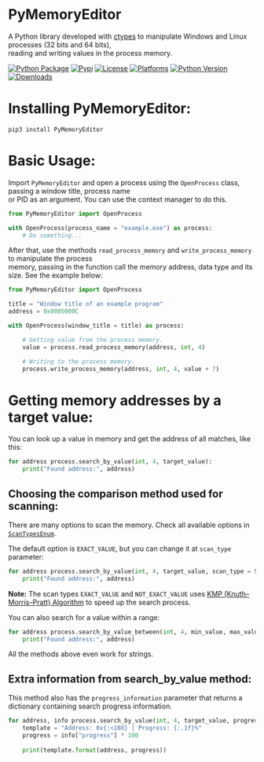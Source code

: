 # PyMemoryEditor

A Python library developed with [ctypes](https://docs.python.org/3/library/ctypes.html) to manipulate Windows and Linux processes (32 bits and 64 bits), <br>
reading and writing values in the process memory.

[![Python Package](https://github.com/JeanExtreme002/PyMemoryEditor/actions/workflows/python-package.yml/badge.svg)](https://github.com/JeanExtreme002/PyMemoryEditor/actions/workflows/python-package.yml)
[![Pypi](https://img.shields.io/pypi/v/PyMemoryEditor)](https://pypi.org/project/PyMemoryEditor/)
[![License](https://img.shields.io/pypi/l/PyMemoryEditor)](https://pypi.org/project/PyMemoryEditor/)
[![Platforms](https://img.shields.io/badge/platforms-Windows%20%7C%20Linux-8A2BE2)](https://pypi.org/project/PyMemoryEditor/)
[![Python Version](https://img.shields.io/badge/python-3.6%20%7C%20...%20%7C%203.10%20%7C%203.11-blue)](https://pypi.org/project/PyMemoryEditor/)
[![Downloads](https://static.pepy.tech/personalized-badge/pymemoryeditor?period=total&units=international_system&left_color=grey&right_color=orange&left_text=Downloads)](https://pypi.org/project/PyMemoryEditor/)

# Installing PyMemoryEditor:
```
pip3 install PyMemoryEditor
```

# Basic Usage:
Import `PyMemoryEditor` and open a process using the `OpenProcess` class, passing a window title, process name <br>
or PID as an argument. You can use the context manager to do this.
```py
from PyMemoryEditor import OpenProcess

with OpenProcess(process_name = "example.exe") as process:
    # Do something...
```

After that, use the methods `read_process_memory` and `write_process_memory` to manipulate the process <br>
memory, passing in the function call the memory address, data type and its size. See the example below:
```py
from PyMemoryEditor import OpenProcess

title = "Window title of an example program"
address = 0x0005000C

with OpenProcess(window_title = title) as process:

    # Getting value from the process memory.
    value = process.read_process_memory(address, int, 4)

    # Writing to the process memory.
    process.write_process_memory(address, int, 4, value + 7)
```

# Getting memory addresses by a target value:
You can look up a value in memory and get the address of all matches, like this:
```py
for address process.search_by_value(int, 4, target_value):
    print("Found address:", address)
```

## Choosing the comparison method used for scanning:
There are many options to scan the memory. Check all available options in [`ScanTypesEnum`](https://github.com/JeanExtreme002/PyMemoryEditor/blob/master/PyMemoryEditor/win32/enums/scan_types.py).

The default option is `EXACT_VALUE`, but you can change it at `scan_type` parameter:
```py
for address process.search_by_value(int, 4, target_value, scan_type = ScanTypesEnum.BIGGER_THAN):
    print("Found address:", address)
```

**Note:** The scan types `EXACT_VALUE` and `NOT_EXACT_VALUE` uses [KMP (Knuth–Morris–Pratt) Algorithm](https://en.wikipedia.org/wiki/Knuth%E2%80%93Morris%E2%80%93Pratt_algorithm) to speed up the search process.

You can also search for a value within a range:
```py
for address process.search_by_value_between(int, 4, min_value, max_value, ...):
    print("Found address:", address)
```

All the methods above even work for strings.

## Extra information from search_by_value method:
This method also has the `progress_information` parameter that returns a dictionary containing search progress information.
```py
for address, info process.search_by_value(int, 4, target_value, progress_information = True):
    template = "Address: 0x{:<10X} | Progress: {:.1f}%"
    progress = info["progress"] * 100
    
    print(template.format(address, progress))
```

